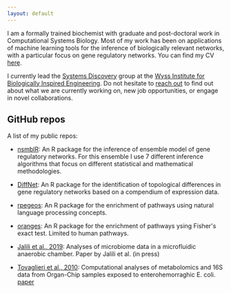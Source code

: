 ```yaml
---
layout: default
---
```


I am a formally trained biochemist with graduate and post-doctoral work in Computational Systems Biology. Most of my work has been on applications of machine learning tools for the inference of biologically relevant networks, with a particular focus on gene regulatory networks. You can find my CV [here](https://github.com/diogocamacho/CV/blob/master/DMC.pdf).

I currently lead the [Systems Discovery]() group at the [Wyss Institute for Biologically Inspired Engineering](wyss.harvard.edu). Do not hesitate to [reach out](mailto:diogo.camacho@wyss.harvard.edu) to find out about what we are currently working on, new job opportunities, or engage in novel collaborations.



## GitHub repos
A list of my public repos:

 - [nsmblR](http://www.github.com/diogocamacho/nsmblR): An R package for the inference of ensemble model of gene regulatory networks. For this ensemble I use 7 different inference algorithms that focus on different statistical and mathematical methodologies.

 - [DiffNet](http://www.github.com/diogocamacho/diffnet): An R package for the identification of topological differences in gene regulatory networks based on a compendium of expression data.  

 - [rpegeos](http://www.github.com/diogocamacho/rpegeos): An R package for the enrichment of pathways using natural language processing concepts.

 - [oranges](http://www.github.com/diogocamacho/oranges): An R package for the enrichment of pathways ysing Fisher's exact test. Limited to human pathways.

 - [Jalili et al., 2019](http://www.github.com/diogocamacho/jalili_microbiome): Analyses of microbiome data in a microfluidic anaerobic chamber. Paper by Jalili et al. (in press)

 - [Tovaglieri et al., 2010](http://www.github.com/diogocamacho/tovaglieri_metabolites): Computational analyses of metabolomics and 16S data from Organ-Chip samples exposed to enterohemorraghic E. coli. [paper](https://microbiomejournal.biomedcentral.com/articles/10.1186/s40168-019-0650-5)

